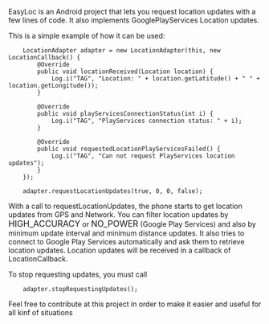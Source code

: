 EasyLoc is an Android project that lets you request location updates with a few lines of code. It also implements GooglePlayServices Location updates.

This is a simple example of how it can be used:

        LocationAdapter adapter = new LocationAdapter(this, new LocationCallback() {
            @Override
            public void locationReceived(Location location) {
                Log.i("TAG", "Location: " + location.getLatitude() + " " + location.getLongitude());
            }

            @Override
            public void playServicesConnectionStatus(int i) {
                Log.i("TAG", "PlayServices connection status: " + i);
            }

            @Override
            public void requestedLocationPlayServicesFailed() {
                Log.i("TAG", "Can not request PlayServices location updates");
            }
        });

        adapter.requestLocationUpdates(true, 0, 0, false);
        
        
With a call to requestLocationUpdates, the phone starts to get location updates from GPS and Network. You can filter location updates by <big>HIGH_ACCURACY</big> or <big>NO_POWER</big> (Google Play Services) and also by minimum update interval and minimum distance updates. It also tries to connect to Google Play Services automatically and ask them to retrieve location updates. Location updates will be received in a callback of LocationCallback.

To stop requesting updates, you must call

        adapter.stopRequestingUpdates();
        

Feel free to contribute at this project in order to make it easier and useful for all kinf of situations